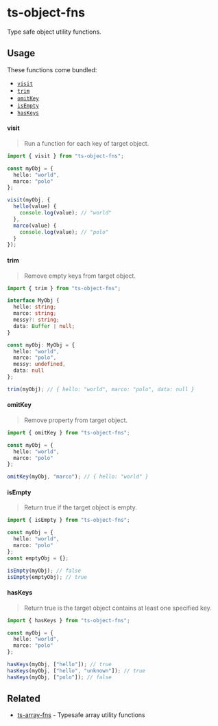 # ts-object-fns

Type safe object utility functions.

## Usage

These functions come bundled:

- [`visit`](#visit)
- [`trim`](#trim)
- [`omitKey`](#omitkey)
- [`isEmpty`](#isempty)
- [`hasKeys`](#haskeys)

#### visit

> Run a function for each key of target object.

```typescript
import { visit } from "ts-object-fns";

const myObj = {
  hello: "world",
  marco: "polo"
};

visit(myObj, {
  hello(value) {
    console.log(value); // "world"
  },
  marco(value) {
    console.log(value); // "polo"
  }
});
```

#### trim

> Remove empty keys from target object.

```typescript
import { trim } from "ts-object-fns";

interface MyObj {
  hello: string;
  marco: string;
  messy?: string;
  data: Buffer | null;
}

const myObj: MyObj = {
  hello: "world",
  marco: "polo",
  messy: undefined,
  data: null
};

trim(myObj); // { hello: "world", marco: "polo", data: null }
```

#### omitKey

> Remove property from target object.

```typescript
import { omitKey } from "ts-object-fns";

const myObj = {
  hello: "world",
  marco: "polo"
};

omitKey(myObj, "marco"); // { hello: "world" }
```

#### isEmpty

> Return true if the target object is empty.

```typescript
import { isEmpty } from "ts-object-fns";

const myObj = {
  hello: "world",
  marco: "polo"
};
const emptyObj = {};

isEmpty(myObj); // false
isEmpty(emptyObj); // true
```

#### hasKeys

> Return true is the target object contains at least one specified key.

```typescript
import { hasKeys } from "ts-object-fns";

const myObj = {
  hello: "world",
  marco: "polo"
};

hasKeys(myObj, ["hello"]); // true
hasKeys(myObj, ["hello", "unknown"]); // true
hasKeys(myObj, ["polo"]); // false
```

## Related

- [ts-array-fns](https://github.com/thomasraydeniscool/ts-array-fns) - Typesafe array utility functions
